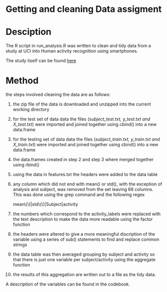 Getting and cleaning Data assigment
===================================

# Desciption

The R script in run_analysis.R was written to clean and tidy data from a study at UCI into Human activity recognition using smartphones.

The study itself can be found [here](http://archive.ics.uci.edu/ml/datasets/Human+Activity+Recognition+Using+Smartphones)

# Method

the steps involved cleaning the data are as follows:

1. the zip file of the data is downloaded and unzipped into the current working directory

2. for the test set of data data the files (*subject_test.txt, y_test.txt and X_test.txt*) were imported and joined together using cbind() into a new data.frame

3. for the testing set of data data the files (*subject_train.txt, y_train.txt and X_train.txt*) were imported and joined together using cbind() into a new data.frame

4. the data.frames created in step 2 and step 3 where merged together using rbind()

5. using the data in features.txt the headers were added to the data table

6. any column which did not end with mean() or std(), with the exception of analysis and subject, was removed from the set leaving 68 columns. This was done using the grep command and the following regex 

	mean\\(\\)|std\\(\\)|Subject|activity

7. the numbers which correspond to the activity_labels were replaced with the text description to make the data more readable using the factor function

8. the headers were altered to give a more meaningful discription of the variable using a series of sub() statements to find and replace common strings

9. the data table was then averaged grouping by subject and activity so that there is just one variable per subject/activity using the aggregate function

10. the results of this aggregation are written out to a file as the tidy data. 

A description of the variables can be found in the codebook.